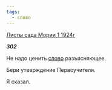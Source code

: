 ```yaml
---
tags:
  - слово
---
```

[Листы сада Мории 1 1924г](https://127.0.0.1:4002/agni/1924)

___302___

Не надо ценить [слово](../../../tags/#слово) разъясняющее.   

Бери утверждение Первоучителя.   

Я сказал.   

